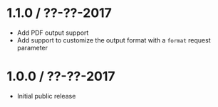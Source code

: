 1.1.0 / ??-??-2017
==================

* Add PDF output support
* Add support to customize the output format with a `format` request parameter

1.0.0 / ??-??-2017
==================

* Initial public release
